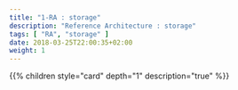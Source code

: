 ```yaml
---
title: "1-RA : storage"
description: "Reference Architecture : storage"
tags: [ "RA", "storage" ]
date: 2018-03-25T22:00:35+02:00
weight: 1
---
```

{{% children style="card" depth="1"  description="true" %}}
